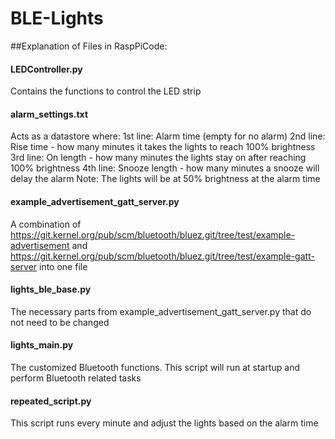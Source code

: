 # BLE-Lights

##Explanation of Files in RaspPiCode:

#### LEDController.py
Contains the functions to control the LED strip

#### alarm_settings.txt
Acts as a datastore where:
1st line: Alarm time (empty for no alarm)
2nd line: Rise time - how many minutes it takes the lights to reach 100% brightness
3rd line: On length - how many minutes the lights stay on after reaching 100% brightness
4th line: Snooze length - how many minutes a snooze will delay the alarm
Note: The lights will be at 50% brightness at the alarm time

#### example_advertisement_gatt_server.py
A combination of https://git.kernel.org/pub/scm/bluetooth/bluez.git/tree/test/example-advertisement and https://git.kernel.org/pub/scm/bluetooth/bluez.git/tree/test/example-gatt-server
into one file

#### lights_ble_base.py
The necessary parts from example_advertisement_gatt_server.py that do not need to be changed

#### lights_main.py
The customized Bluetooth functions. This script will run at startup and perform Bluetooth related tasks

#### repeated_script.py
This script runs every minute and adjust the lights based on the alarm time
